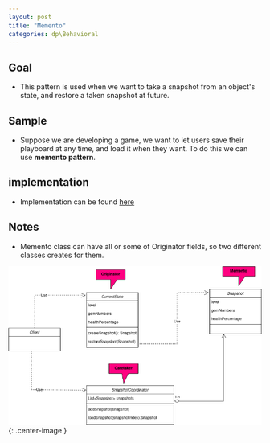 ```yaml
---
layout: post
title: "Memento"
categories: dp\Behavioral
---
```


## Goal
 - This pattern is used when we want to take a snapshot from an object's state, and restore a taken snapshot at future.
 
## Sample
 - Suppose we are developing a game, we want to let users save their playboard at any time, and load it  when they want. To do this we can use **memento pattern**.

## implementation
 - Implementation can be found [here](https://github.com/amohtashami/DesignPatterns/tree/master/src/main/java/io/github/aliehmohtashami/behavioral/memento)


## Notes
 - Memento class can have all or some of Originator fields, so two different classes creates for them.

 ![memento_img](/assets/dp/memento.png){: .center-image }
